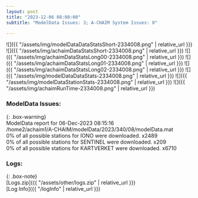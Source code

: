```yaml
---
layout: post
title: "2023-12-06 08:00:00"
subtitle: "ModelData Issues: 3; A-CHAIM System Issues: 0"

---
```


![]({{ "/assets/img/modelDataDataStatsShort-2334008.png" | relative_url }})
![]({{ "/assets/img/achaimDataStatsShort-2334008.png" | relative_url }})
![]({{ "/assets/img/achaimDataStatsLong00-2334008.png" | relative_url }})
![]({{ "/assets/img/achaimDataStatsLong01-2334008.png" | relative_url }})
![]({{ "/assets/img/achaimDataStatsLong02-2334008.png" | relative_url }})
![]({{ "/assets/img/modelDataDataStats-2334008.png" | relative_url }})
![]({{ "/assets/img/modelDataStationStats-2334008.png" | relative_url }})
![]({{ "/assets/img/achaimRunTime-2334008.png" | relative_url }})


### ModelData Issues:  
  
{: .box-warning}  
 ModelData report for 06-Dec-2023 08:15:16   
 /home2/achaim1/A-CHAIM/modelData/2023/340/08/modelData.mat   
 0% of all possible stations for IONO were downloaded. x2489   
 0% of all possible stations for SENTINEL were downloaded. x209   
 0% of all possible stations for KARTVERKET were downloaded. x6710   
  


### Logs:  
  
{: .box-note}  
[Logs.zip]({{ "/assets/other/logs.zip" | relative_url }})  
[Log Info]({{ "/logInfo" | relative_url }})  
